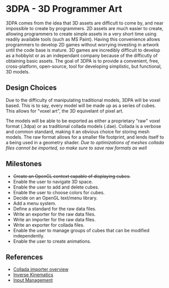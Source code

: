 # 3DPA - 3D Programmer Art

3DPA comes from the idea that 3D assets are difficult to come by, and near
impossible to create by programmers. 2D assets are much easier to create,
allowing programmers to create simple assets in a very short time using readily
available tools (such as MS Paint). Having this convenience allows programmers
to develop 2D games without worrying investing in artwork until the code base is
mature. 3D games are incredibly difficult to develop as a hobbyist or as an
independant company because of the difficutly of obtaining basic assets. The
goal of 3DPA is to provide a convenient, free, cross-platform, open-source,
tool for developing simplistic, but functional, 3D models.

## Design Choices

Due to the difficulty of manipulating traditional models, 3DPA will be voxel
based. This is to say, every model will be made up as a series of cubes. This
allows for "voxel art", the 3D equivelant of pixel art.

The models will be able to be exported as either a proprietary "raw" voxel
format (.3dpa) or as traditional collada models (.dae). Collada is a verbose and
common standard, making it an obvious choice for storing mesh models. The raw
format allows for a smaller file footprint, and lends itself to a being used in
a geometry shader. *Due to optimizations of meshes collada files cannot be
imported, so make sure to save raw formats as well*

## Milestones 

* ~~Create an OpenGL context capable of displaying cubes.~~
* Enable the user to navigate 3D space.
* Enable the user to add and delete cubes.
* Enable the user to choose colors for cubes.
* Decide on an OpenGL text/menu library.
* Add a menu system.
* Define a standard for the raw data files.
* Write an exporter for the raw data files.
* Write an importer for the raw data files.
* Write an exporter for collada files.
* Enable the user to manage groups of cubes that can be modified independently.
* Enable the user to create animations.

## References

* [Collada importer overview](http://www.wazim.com/Collada_Tutorial_1.htm)
* [Inverse Kinematics](http://www.darwin3d.com/gdm1998.htm)
* [Input Management](http://www.gamedev.net/blog/355/entry-2250186-designing-a-robust-input-handling-system-for-games/)
